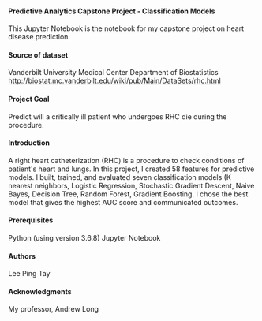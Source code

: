 #### Predictive Analytics Capstone Project - Classification Models
This Jupyter Notebook is the notebook for my capstone project on heart disease prediction.

#### Source of dataset
Vanderbilt University Medical Center Department of Biostatistics
http://biostat.mc.vanderbilt.edu/wiki/pub/Main/DataSets/rhc.html

#### Project Goal 
Predict will a critically ill patient who undergoes RHC die during the procedure.

#### Introduction
A right heart catheterization (RHC) is a procedure to check conditions of patient's heart and lungs. In this project, I created 58 features for predictive models. I built, trained, and evaluated seven classification models (K nearest neighbors, Logistic Regression, Stochastic Gradient Descent, Naive Bayes, Decision Tree, Random Forest, Gradient Boosting. I chose the best model that gives the highest AUC score and communicated outcomes.

#### Prerequisites 
Python (using version 3.6.8)
Jupyter Notebook

#### Authors
Lee Ping Tay

#### Acknowledgments
My professor, Andrew Long
